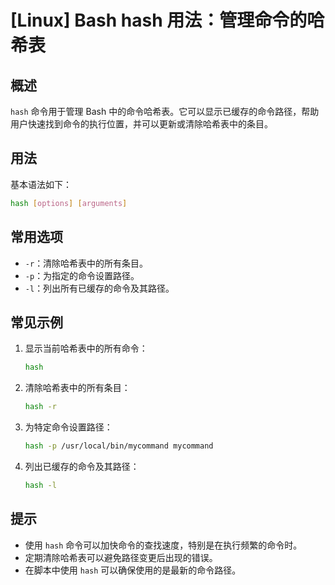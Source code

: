 # [Linux] Bash hash 用法：管理命令的哈希表

## 概述
`hash` 命令用于管理 Bash 中的命令哈希表。它可以显示已缓存的命令路径，帮助用户快速找到命令的执行位置，并可以更新或清除哈希表中的条目。

## 用法
基本语法如下：
```bash
hash [options] [arguments]
```

## 常用选项
- `-r`：清除哈希表中的所有条目。
- `-p`：为指定的命令设置路径。
- `-l`：列出所有已缓存的命令及其路径。

## 常见示例
1. 显示当前哈希表中的所有命令：
   ```bash
   hash
   ```

2. 清除哈希表中的所有条目：
   ```bash
   hash -r
   ```

3. 为特定命令设置路径：
   ```bash
   hash -p /usr/local/bin/mycommand mycommand
   ```

4. 列出已缓存的命令及其路径：
   ```bash
   hash -l
   ```

## 提示
- 使用 `hash` 命令可以加快命令的查找速度，特别是在执行频繁的命令时。
- 定期清除哈希表可以避免路径变更后出现的错误。
- 在脚本中使用 `hash` 可以确保使用的是最新的命令路径。